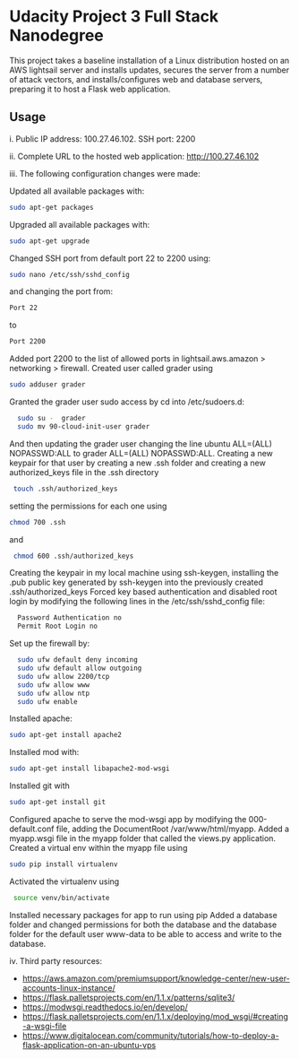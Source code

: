 # Udacity Project 3 Full Stack  Nanodegree

This project takes a baseline installation of a Linux distribution hosted on an AWS lightsail server and installs updates, secures the server from a number of attack vectors, and installs/configures web and database servers, preparing it to host a Flask web application.

##  Usage

i. Public IP address: 100.27.46.102.  SSH port: 2200

ii. Complete URL to the hosted web application: http://100.27.46.102

iii. The following configuration changes were made:

  Updated all available packages with:
  ``` bash
  sudo apt-get packages
  ```
  Upgraded all available packages with:
  ```bash
  sudo apt-get upgrade
  ```
  Changed SSH port from default port 22 to 2200 using:
  ```bash
  sudo nano /etc/ssh/sshd_config
  ```
  and changing the port from:
  ```bash
  Port 22
  ```  
  to
  ```bash
  Port 2200
  ```
  Added port 2200 to the list of allowed ports in lightsail.aws.amazon > networking > firewall.
  Created user called grader using
   ```bash
   sudo adduser grader
   ```
  Granted the grader user sudo access by cd into /etc/sudoers.d:
  ```bash
    sudo su -  grader
    sudo mv 90-cloud-init-user grader
  ```
  And then updating the grader user changing the line ubuntu ALL=(ALL) NOPASSWD:ALL to grader ALL=(ALL) NOPASSWD:ALL. Creating a new keypair for that user by creating a new .ssh folder and creating a new authorized_keys file in the .ssh directory
   ``` bash
    touch .ssh/authorized_keys
  ```
  setting the permissions for each one using
  ``` bash
  chmod 700 .ssh
  ```
  and
  ``` bash
   chmod 600 .ssh/authorized_keys
   ```
  Creating the keypair in my local machine using ssh-keygen, installing the .pub public key generated by ssh-keygen into the previously created .ssh/authorized_keys
  Forced key based authentication and disabled root login by modifying the following lines in the /etc/ssh/sshd_config file:
  ``` bash
    Password Authentication no
    Permit Root Login no
  ```
  Set up the firewall by:
  ``` bash
    sudo ufw default deny incoming
    sudo ufw default allow outgoing
    sudo ufw allow 2200/tcp
    sudo ufw allow www
    sudo ufw allow ntp
    sudo ufw enable
  ```
  Installed  apache:
  ``` bash
  sudo apt-get install apache2   
  ```
  Installed mod with:
  ``` bash
  sudo apt-get install libapache2-mod-wsgi
  ```
  Installed git with
  ``` bash
  sudo apt-get install git
  ```
  Configured apache to serve the mod-wsgi app by modifying the 000-default.conf file, adding the DocumentRoot /var/www/html/myapp.
  Added a myapp.wsgi file in the myapp folder that called the views.py application.
  Created a virtual env within the myapp file using
  ``` bash
  sudo pip install virtualenv
  ```
  Activated the virtualenv using
  ``` bash
   source venv/bin/activate
  ```
  Installed necessary packages for app to run using pip
  Added a database folder and changed permissions for both the database and the database folder for the default user www-data to be able to access and write to the database.

iv. Third party resources:
 * https://aws.amazon.com/premiumsupport/knowledge-center/new-user-accounts-linux-instance/
 * https://flask.palletsprojects.com/en/1.1.x/patterns/sqlite3/
 * https://modwsgi.readthedocs.io/en/develop/
 * https://flask.palletsprojects.com/en/1.1.x/deploying/mod_wsgi/#creating-a-wsgi-file
 * https://www.digitalocean.com/community/tutorials/how-to-deploy-a-flask-application-on-an-ubuntu-vps
